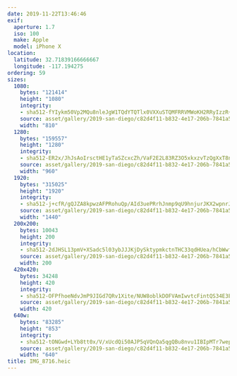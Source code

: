 ```yaml
---
date: 2019-11-22T13:46:46
exif:
  aperture: 1.7
  iso: 100
  make: Apple
  model: iPhone X
location:
  latitude: 32.71839166666667
  longitude: -117.194275
ordering: 59
sizes:
  1080:
    bytes: "121414"
    height: "1080"
    integrity:
    - sha512-fYIykm50Vp2MQu8nleJgW1TQdYTQTlx0VXXuSTQMFRRVMWoKH2RRyIzzR+vpZttux3shqtFiM8eWK49RuPqfjw==
    source: asset/gallery/2019-san-diego/c82d4f11-b832-4e17-206b-7841a5627e61~1080.jpg
    width: "810"
  1280:
    bytes: "159557"
    height: "1280"
    integrity:
    - sha512-ER2x/JhJsAoIrsctHE1yTaSZcxcZh/VaF2E2L83RZ3O5xkxzvTzQgXxT8ncVZh0N19/j3NIZStUFkWlAl18G0A==
    source: asset/gallery/2019-san-diego/c82d4f11-b832-4e17-206b-7841a5627e61~1280.jpg
    width: "960"
  1920:
    bytes: "315025"
    height: "1920"
    integrity:
    - sha512-j+cfR/gQJZA8kpwzAFPRohuQp/AId3uePRrhJnmp9qU9hnjurJKX2wpnrJXloVq0tYqal/r0uKGwS9O7H8uqog==
    source: asset/gallery/2019-san-diego/c82d4f11-b832-4e17-206b-7841a5627e61~1920.jpg
    width: "1440"
  200x200:
    bytes: 10043
    height: 200
    integrity:
    - sha512-2dJHSL13pmV+XSadc5l03ybJJJKjDySktypmkctnTHC33qdHUea/hCbWwfz7zklETIXg0L3/dzDeIg2+TfVBKA==
    source: asset/gallery/2019-san-diego/c82d4f11-b832-4e17-206b-7841a5627e61~200x200.jpg
    width: 200
  420x420:
    bytes: 34248
    height: 420
    integrity:
    - sha512-OFPfhoeNdvJmP9JIGd7QRv1Xite/NUW8oblkDOFVAmIwvtcFintQS34E3Ey3FjW2+hLtOgdidQIbDehGfKQB9g==
    source: asset/gallery/2019-san-diego/c82d4f11-b832-4e17-206b-7841a5627e61~420x420.jpg
    width: 420
  640w:
    bytes: "83285"
    height: "853"
    integrity:
    - sha512-tONGwd+LYb8tt0x/V/xUcdQi50AJP5qVQnQa5qgQBu8nvu1IBIpMTr7wepPTLqVcDwMEoLGqLob1f3cs3AwzOw==
    source: asset/gallery/2019-san-diego/c82d4f11-b832-4e17-206b-7841a5627e61~640w.jpg
    width: "640"
title: IMG_8716.heic
---
```

